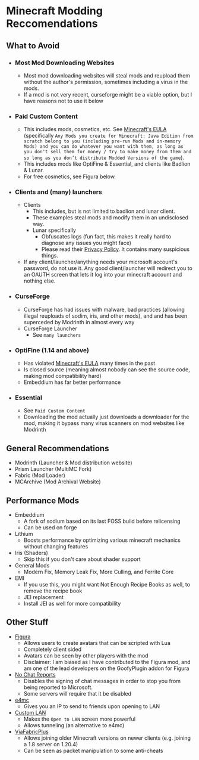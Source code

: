 # Minecraft Modding Reccomendations
## What to Avoid
* ### Most Mod Downloading Websites
  * Most mod downloading websites will steal mods and reupload them without the author's permission, sometimes including a virus in the mods.
  * If a mod is not very recent, curseforge might be a viable option, but I have reasons not to use it below
* ### Paid Custom Content
  * This includes mods, cosmetics, etc. See [Minecraft's EULA](https://www.minecraft.net/en-us/eula) (specifically `Any Mods you create for Minecraft: Java Edition from scratch belong to you (including pre-run Mods and in-memory Mods) and you can do whatever you want with them, as long as you don't sell them for money / try to make money from them and so long as you don’t distribute Modded Versions of the game`).
  * This includes mods like OptiFine & Essential, and clients like Badlion & Lunar.
  * For free cosmetics, see Figura below.
* ### Clients and (many) launchers
  * Clients
    * This includes, but is not limited to badlion and lunar client.
    * These examples steal mods and modify them in an undisclosed way.
    * Lunar specifically
      * Obfuscates logs (fun fact, this makes it really hard to diagnose any issues you might face)
      * Please read their [Privacy Policy](https://www.lunarclient.com/privacy). It contains many suspicious things.
  * If any client/launcher/anything needs your microsoft account's password, do not use it. Any good client/launcher will redirect you to an OAUTH screen that lets it log into your minecraft account and nothing else.
* ### CurseForge
  * CurseForge has had issues with malware, bad practices (allowing illegal reuploads of sodim, iris, and other mods), and and has been superceded by Modrinth in almost every way
  * CurseForge Launcher
    * See `many launchers`
* ### OptiFine (1.14 and above)
  * Has violated [Minecraft's EULA](https://www.minecraft.net/en-us/eula) many times in the past
  * Is closed source (meaning almost nobody can see the source code, making mod compatibility hard)
  * Embeddium has far better performance
* ### Essential
  * See `Paid Custom Content`
  * Downloading the mod actually just downloads a downloader for the mod, making it bypass many virus scanners on mod websites like Modrinth

## General Recommendations
* Modrinth (Launcher & Mod distribution website)
* Prism Launcher (MultiMC Fork)
* Fabric (Mod Loader)
* MCArchive (Mod Archival Website)

## Performance Mods
* Embeddium
  * A fork of sodium based on its last FOSS build before relicensing
  * Can be used on forge
* Lithium
  * Boosts performance by optimizing various minecraft mechanics without changing features
* Iris (Shaders)
  * Skip this if you don't care about shader support
* General Mods
  * Modern Fix, Memory Leak Fix, More Culling, and Ferrite Core
* EMI
  * If you use this, you might want Not Enough Recipe Books as well, to remove the recipe book
  * JEI replacement
  * Install JEI as well for more compatibility

## Other Stuff
* [Figura](https://modrinth.com/mod/figura)
  * Allows users to create avatars that can be scripted with Lua
  * Completely client sided
  * Avatars can be seen by other players with the mod
  * Disclaimer: I am biased as I have contributed to the Figura mod, and am one of the lead developers on the GoofyPlugin addon for Figura
* [No Chat Reports](https://modrinth.com/mod/no-chat-reports)
  * Disables the signing of chat messages in order to stop you from being reported to Microsoft.
  * Some servers will require that it be disabled
* [e4mc](https://modrinth.com/mod/e4mc)
  * Gives you an IP to send to friends upon opening to LAN
* [Custom LAN](https://modrinth.com/mod/custom-lan)
  * Makes the `Open to LAN` screen more powerful
  * Allows tunneling (an alternative to e4mc)
* [ViaFabricPlus](https://modrinth.com/mod/viafabricplus)
  * Allows joining older Minecraft versions on newer clients (e.g. joining a 1.8 server on 1.20.4)
  * Can be seen as packet manipulation to some anti-cheats
